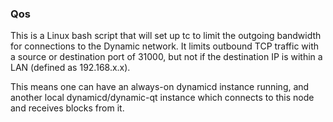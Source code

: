 ### Qos ###

This is a Linux bash script that will set up tc to limit the outgoing bandwidth for connections to the Dynamic network. It limits outbound TCP traffic with a source or destination port of 31000, but not if the destination IP is within a LAN (defined as 192.168.x.x).

This means one can have an always-on dynamicd instance running, and another local dynamicd/dynamic-qt instance which connects to this node and receives blocks from it.
